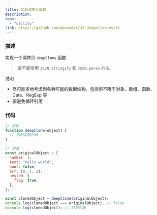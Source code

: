 ```yaml
---
title: 实现深拷贝函数
description:
tags:
  - "utility"
link: https://github.com/mewcoder/JS-Judge/issues/14
---
```


### 描述

实现一个深拷贝 `deepClone` 函数

> 请不要使用 `JSON.stringify` 和 `JSON.parse` 方法。

说明

- 尽可能多地考虑到各种可能的数据结构，包括但不限于对象、数组、函数、Date、RegExp 等
- 要避免循环引用

### 代码

```javascript
// 实现
function deepClone(object) {
  // 你的实现代码
}

// 测试
const originalObject = {
  number: 1,
  text: "Hello world",
  bool: false,
  arr: [0, 1, 2],
  nested: {
    flag: true,
  },
};

const clonedObject = deepClone(originalObject);
console.log(clonedObject === originalObject); // false
console.log(clonedObject); // 打印对象
```
